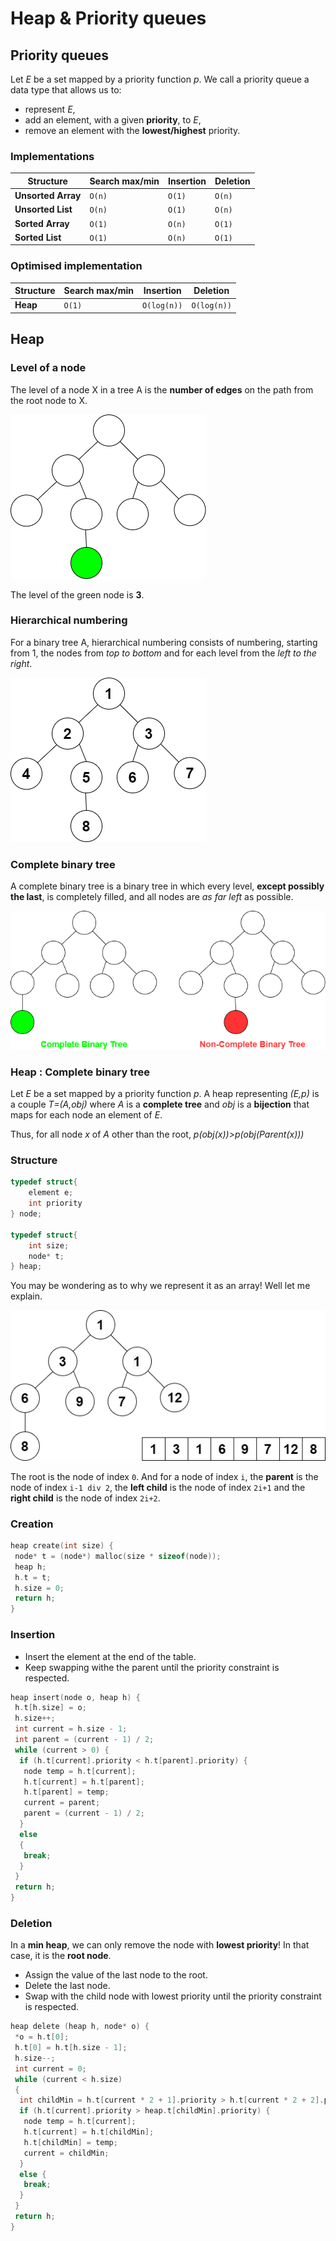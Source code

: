 # Heap & Priority queues

## Priority queues

Let *E* be a set mapped by a priority function *p*. We call a priority queue a data type that allows us to:

* represent *E*,
* add an element, with a given __priority__, to *E*,
* remove an element with the __lowest/highest__ priority.

### Implementations

| Structure          | Search max/min | Insertion | Deletion |
| ------------------ | -------------- | --------- | -------- |
| __Unsorted Array__ | ``O(n)``       | ``O(1)``  | ``O(n)`` |
| __Unsorted List__  | ``O(n)``       | ``O(1)``  | ``O(n)`` |
| __Sorted Array__   | ``O(1)``       | ``O(n)``  | ``O(1)`` |
| __Sorted List__    | ``O(1)``       | ``O(n)``  | ``O(1)`` |

### Optimised implementation

| Structure | Search max/min | Insertion     | Deletion      |
| --------- | -------------- | ------------- | ------------- |
| __Heap__  | ``O(1)``       | ``O(log(n))`` | ``O(log(n))`` |

## Heap

### Level of a node

The level of a node X in a tree A is the __number of edges__ on the path from the root node to X.

![node_level](assets/node_level.png)

The level of the green node is __3__.

### Hierarchical numbering

For a binary tree A, hierarchical numbering consists of numbering, starting from 1, the nodes from *top to bottom* and for each level from the *left to the right*.

![hier_numbering](assets/hier_numbering.png)

### Complete binary tree

A complete binary tree is a binary tree in which every level, __except possibly the last__, is completely filled, and all nodes are *as far left* as possible.

![complete_tree](assets/complete_tree.png)

### Heap : Complete binary tree

Let *E* be a set mapped by a priority function *p*. A heap representing *(E,p)* is a couple *T=(A,obj)* where *A* is a __complete tree__ and *obj*  is a __bijection__ that maps for each node an element of *E*.

Thus, for all node *x* of *A* other than the root, *p(obj(x))>p(obj(Parent(x)))*

### Structure

``` c
typedef struct{
    element e;
    int priority
} node;

typedef struct{
    int size;
    node* t;
} heap;
```

You may be wondering as to why we represent it as an array! Well let me explain.

![array](assets/array.png)

The root is the node of index ``0``. And for a node of index ``i``, the __parent__ is the node of index ``i-1 div 2``, the __left child__ is the node of index ``2i+1`` and the __right child__ is the node of index ``2i+2``.

### Creation

``` c
heap create(int size) {
 node* t = (node*) malloc(size * sizeof(node));
 heap h;
 h.t = t;
 h.size = 0;
 return h;
}
```

### Insertion

* Insert the element at the end of the table.
* Keep swapping withe the parent until the priority constraint is respected.
  
``` c
heap insert(node o, heap h) {
 h.t[h.size] = o;
 h.size++;
 int current = h.size - 1;
 int parent = (current - 1) / 2;
 while (current > 0) {
  if (h.t[current].priority < h.t[parent].priority) {
   node temp = h.t[current];
   h.t[current] = h.t[parent];
   h.t[parent] = temp;
   current = parent;
   parent = (current - 1) / 2;
  }
  else
  {
   break;
  }
 }
 return h;
}
```

### Deletion

 In a __min heap__, we can only remove the node with __lowest priority__! In that case, it is the __root node__.

* Assign the value of the last node to the root.
* Delete the last node.
* Swap with the child node with lowest priority until the priority constraint is respected.
  
``` c
heap delete (heap h, node* o) {
 *o = h.t[0];
 h.t[0] = h.t[h.size - 1];
 h.size--;
 int current = 0;
 while (current < h.size)
 {
  int childMin = h.t[current * 2 + 1].priority > h.t[current * 2 + 2].priority ? current * 2 + 2 : current * 2 + 1;
  if (h.t[current].priority > heap.t[childMin].priority) {
   node temp = h.t[current];
   h.t[current] = h.t[childMin];
   h.t[childMin] = temp;
   current = childMin;
  }
  else {
   break;
  }
 }
 return h;
}
```
